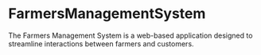 # FarmersManagementSystem
The Farmers Management System is a web-based application designed to streamline interactions between farmers and customers.
